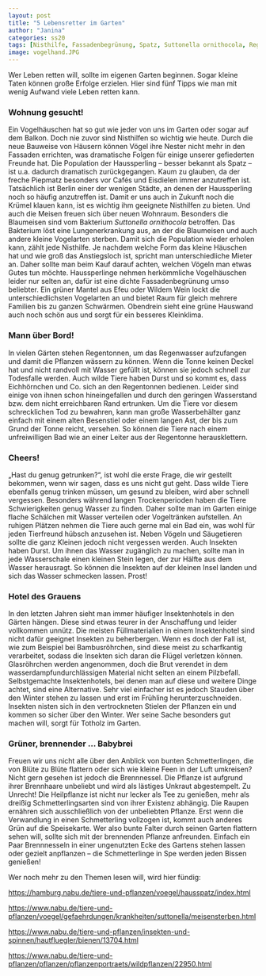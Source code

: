 ```yaml
---
layout: post
title: "5 Lebensretter im Garten"
author: "Janina"
categories: ss20
tags: [Nisthilfe, Fassadenbegrünung, Spatz, Suttonella ornithocola, Regentonne, Wasserschale, Insektenhotel, Brennnessel]
image: vogelhand.JPG
---
```


Wer Leben retten will, sollte im eigenen Garten beginnen. Sogar kleine Taten können große Erfolge erzielen. Hier sind fünf Tipps wie man mit wenig Aufwand viele Leben retten kann. 

### Wohnung gesucht! 

Ein Vogelhäuschen hat so gut wie jeder von uns im Garten oder sogar auf dem Balkon. Doch nie zuvor sind Nisthilfen so wichtig wie heute. 
Durch die neue Bauweise von Häusern können Vögel ihre Nester nicht mehr in den Fassaden errichten, was dramatische Folgen für einige unserer gefiederten Freunde hat. Die Population der Haussperling – besser bekannt als Spatz – ist u.a. dadurch dramatisch zurückgegangen. Kaum zu glauben, da der freche Piepmatz besonders vor Cafés und Eisdielen immer anzutreffen ist. Tatsächlich ist Berlin einer der wenigen Städte, an denen der Haussperling noch so häufig anzutreffen ist. Damit er uns auch in Zukunft noch die Krümel klauen kann, ist es wichtig ihm geeignete Nisthilfen zu bieten. 
Und auch die Meisen freuen sich über neuen Wohnraum. Besonders die Blaumeisen sind vom Bakterium *Suttonella ornithocola* betroffen. Das Bakterium löst eine Lungenerkrankung aus, an der die Blaumeisen und auch andere kleine Vogelarten sterben. Damit sich die Population wieder erholen kann, zählt jede Nisthilfe.
Je nachdem welche Form das kleine Häuschen hat und wie groß das Anstiegsloch ist, spricht man unterschiedliche Mieter an. Daher sollte man beim Kauf darauf achten, welchen Vögeln man etwas Gutes tun möchte. 
Haussperlinge nehmen herkömmliche Vogelhäuschen leider nur selten an, dafür ist eine dichte Fassadenbegrünung umso beliebter. Ein grüner Mantel aus Efeu oder Wildem Wein lockt die unterschiedlichsten Vogelarten an und bietet Raum für gleich mehrere Familien bis zu ganzen Schwärmen. Obendrein sieht eine grüne Hauswand auch noch schön aus und sorgt für ein besseres Kleinklima.


### Mann über Bord!

In vielen Gärten stehen Regentonnen, um das Regenwasser aufzufangen und damit die Pflanzen wässern zu können. Wenn die Tonne keinen Deckel hat und nicht randvoll mit Wasser gefüllt ist, können sie jedoch schnell zur Todesfalle werden. 
Auch wilde Tiere haben Durst und so kommt es, dass Eichhörnchen und Co. sich an den Regentonnen bedienen. Leider sind einige von ihnen schon hineingefallen und durch den geringen Wasserstand bzw. dem nicht erreichbaren Rand ertrunken. 
Um die Tiere vor diesem schrecklichen Tod zu bewahren, kann man große Wasserbehälter ganz einfach mit einem alten Besenstiel oder einem langen Ast, der bis zum Grund der Tonne reicht, versehen. So können die Tiere nach einem unfreiwilligen Bad wie an einer Leiter aus der Regentonne herausklettern. 


### Cheers!

„Hast du genug getrunken?“, ist wohl die erste Frage, die wir gestellt bekommen, wenn wir sagen, dass es uns nicht gut geht. Dass wilde Tiere ebenfalls genug trinken müssen, um gesund zu bleiben, wird aber schnell vergessen. Besonders während langen Trockenperioden haben die Tiere Schwierigkeiten genug Wasser zu finden. Daher sollte man im Garten einige flache Schälchen mit Wasser verteilen oder Vogeltränken aufstellen. An ruhigen Plätzen nehmen die Tiere auch gerne mal ein Bad ein, was wohl für jeden Tierfreund hübsch anzusehen ist. 
Neben Vögeln und Säugetieren sollte die ganz Kleinen jedoch nicht vergessen werden. Auch Insekten haben Durst. Um ihnen das Wasser zugänglich zu machen, sollte man in jede Wasserschale einen kleinen Stein legen, der zur Hälfte aus dem Wasser herausragt. So können die Insekten auf der kleinen Insel landen und sich das Wasser schmecken lassen. Prost!


### Hotel des Grauens

In den letzten Jahren sieht man immer häufiger Insektenhotels in den Gärten hängen. Diese sind etwas teurer in der Anschaffung und leider vollkommen unnütz. Die meisten Füllmaterialien in einem Insektenhotel sind nicht dafür geeignet Insekten zu beherbergen. Wenn es doch der Fall ist, wie zum Beispiel bei Bambusröhrchen, sind diese meist zu scharfkantig verarbeitet, sodass die Insekten sich daran die Flügel verletzen können. Glasröhrchen werden angenommen, doch die Brut verendet in dem wasserdampfundurchlässigen Material nicht selten an einem Pilzbefall.
Selbstgemachte Insektenhotels, bei denen man auf diese und weitere Dinge achtet, sind eine Alternative. Sehr viel einfacher ist es jedoch Stauden über den Winter stehen zu lassen und erst im Frühling herunterzuschneiden. Insekten nisten sich in den vertrockneten Stielen der Pflanzen ein und kommen so sicher über den Winter. Wer seine Sache besonders gut machen will, sorgt für Totholz im Garten. 


### Grüner, brennender ... Babybrei

Freuen wir uns nicht alle über den Anblick von bunten Schmetterlingen, die von Blüte zu Blüte flattern oder sich wie kleine Feen in der Luft umkreisen? Nicht gern gesehen ist jedoch die Brennnessel. Die Pflanze ist aufgrund ihrer Brennhaare unbeliebt und wird als lästiges Unkraut abgestempelt. Zu Unrecht! 
Die Heilpflanze ist nicht nur lecker als Tee zu genießen, mehr als dreißig Schmetterlingsarten sind von ihrer Existenz abhängig. Die Raupen ernähren sich ausschließlich von der unbeliebten Pflanze. Erst wenn die Verwandlung in einen Schmetterling vollzogen ist, kommt auch anderes Grün auf die Speisekarte. 
Wer also bunte Falter durch seinen Garten flattern sehen will, sollte sich mit der brennenden Pflanze anfreunden. Einfach ein Paar Brennnesseln in einer ungenutzten Ecke des Gartens stehen lassen oder gezielt anpflanzen – die Schmetterlinge in Spe werden jeden Bissen genießen!



Wer noch mehr zu den Themen lesen will, wird hier fündig: 

https://hamburg.nabu.de/tiere-und-pflanzen/voegel/hausspatz/index.html

https://www.nabu.de/tiere-und-pflanzen/voegel/gefaehrdungen/krankheiten/suttonella/meisensterben.html

https://www.nabu.de/tiere-und-pflanzen/insekten-und-spinnen/hautfluegler/bienen/13704.html

https://www.nabu.de/tiere-und-pflanzen/pflanzen/pflanzenportraets/wildpflanzen/22950.html

